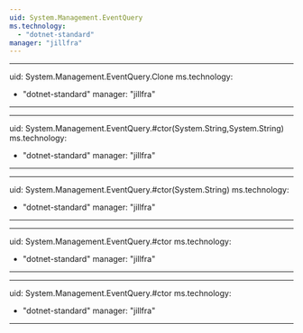 ```yaml
---
uid: System.Management.EventQuery
ms.technology: 
  - "dotnet-standard"
manager: "jillfra"
---
```


---
uid: System.Management.EventQuery.Clone
ms.technology: 
  - "dotnet-standard"
manager: "jillfra"
---

---
uid: System.Management.EventQuery.#ctor(System.String,System.String)
ms.technology: 
  - "dotnet-standard"
manager: "jillfra"
---

---
uid: System.Management.EventQuery.#ctor(System.String)
ms.technology: 
  - "dotnet-standard"
manager: "jillfra"
---

---
uid: System.Management.EventQuery.#ctor
ms.technology: 
  - "dotnet-standard"
manager: "jillfra"
---

---
uid: System.Management.EventQuery.#ctor
ms.technology: 
  - "dotnet-standard"
manager: "jillfra"
---
